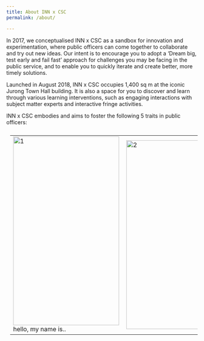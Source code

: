 ```yaml
---
title: About INN x CSC
permalink: /about/

---
```

In 2017, we conceptualised INN x CSC as a sandbox for innovation and experimentation, where public officers can come together to collaborate and try out new ideas. Our intent is to encourage you to adopt a ‘Dream big, test early and fail fast’ approach for challenges you may be facing in the public service, and to enable you to quickly iterate and create better, more timely solutions.

Launched in August 2018, INN x CSC occupies 1,400 sq m at the iconic Jurong Town Hall building. It is also a space for you to discover and learn through various learning interventions, such as engaging interactions with subject matter experts and interactive fringe activities.

INN x CSC embodies and aims to foster the following 5 traits in public officers:


<table style="padding:10px">
  <tr>
    <td><img src="/image/INNXCSC_logo.png" alt="1" width = 279px height = 496px>
      hello, my name is..</td>
  <td><img src="./Scshot/cab_booked.png" align="right" alt="2" width = 279px height = 496px></td>
  <td><img src="./Scshot/cab_arrived.png" alt="3" width = 288px height = 512px></td>
    
   <!--<td><img src="./Scshot/trip_end.png" align="right" alt="4" width =  279px height = 496px></td>-->
  </tr>
</table>
